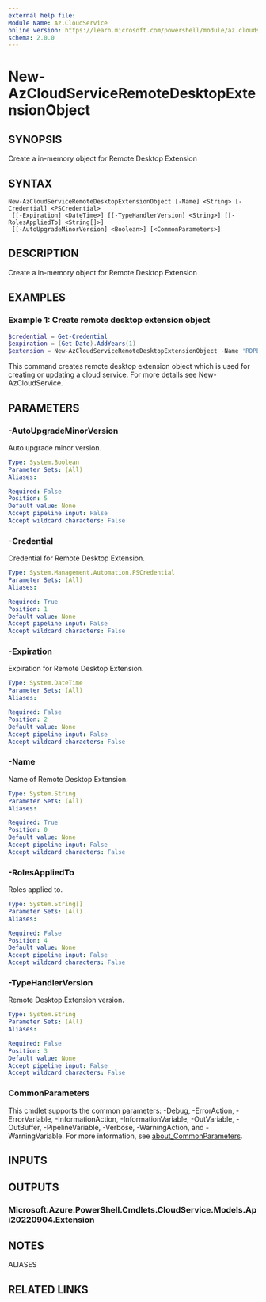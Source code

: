 ```yaml
---
external help file:
Module Name: Az.CloudService
online version: https://learn.microsoft.com/powershell/module/az.cloudservice/new-azcloudserviceremotedesktopextensionobject
schema: 2.0.0
---
```


# New-AzCloudServiceRemoteDesktopExtensionObject

## SYNOPSIS
Create a in-memory object for Remote Desktop Extension

## SYNTAX

```
New-AzCloudServiceRemoteDesktopExtensionObject [-Name] <String> [-Credential] <PSCredential>
 [[-Expiration] <DateTime>] [[-TypeHandlerVersion] <String>] [[-RolesAppliedTo] <String[]>]
 [[-AutoUpgradeMinorVersion] <Boolean>] [<CommonParameters>]
```

## DESCRIPTION
Create a in-memory object for Remote Desktop Extension

## EXAMPLES

### Example 1: Create remote desktop extension object
```powershell
$credential = Get-Credential
$expiration = (Get-Date).AddYears(1)
$extension = New-AzCloudServiceRemoteDesktopExtensionObject -Name 'RDPExtension' -Credential $credential -Expiration $expiration -TypeHandlerVersion '1.2.1'
```

This command creates remote desktop extension object which is used for creating or updating a cloud service.
For more details see New-AzCloudService.

## PARAMETERS

### -AutoUpgradeMinorVersion
Auto upgrade minor version.

```yaml
Type: System.Boolean
Parameter Sets: (All)
Aliases:

Required: False
Position: 5
Default value: None
Accept pipeline input: False
Accept wildcard characters: False
```

### -Credential
Credential for Remote Desktop Extension.

```yaml
Type: System.Management.Automation.PSCredential
Parameter Sets: (All)
Aliases:

Required: True
Position: 1
Default value: None
Accept pipeline input: False
Accept wildcard characters: False
```

### -Expiration
Expiration for Remote Desktop Extension.

```yaml
Type: System.DateTime
Parameter Sets: (All)
Aliases:

Required: False
Position: 2
Default value: None
Accept pipeline input: False
Accept wildcard characters: False
```

### -Name
Name of Remote Desktop Extension.

```yaml
Type: System.String
Parameter Sets: (All)
Aliases:

Required: True
Position: 0
Default value: None
Accept pipeline input: False
Accept wildcard characters: False
```

### -RolesAppliedTo
Roles applied to.

```yaml
Type: System.String[]
Parameter Sets: (All)
Aliases:

Required: False
Position: 4
Default value: None
Accept pipeline input: False
Accept wildcard characters: False
```

### -TypeHandlerVersion
Remote Desktop Extension version.

```yaml
Type: System.String
Parameter Sets: (All)
Aliases:

Required: False
Position: 3
Default value: None
Accept pipeline input: False
Accept wildcard characters: False
```

### CommonParameters
This cmdlet supports the common parameters: -Debug, -ErrorAction, -ErrorVariable, -InformationAction, -InformationVariable, -OutVariable, -OutBuffer, -PipelineVariable, -Verbose, -WarningAction, and -WarningVariable. For more information, see [about_CommonParameters](http://go.microsoft.com/fwlink/?LinkID=113216).

## INPUTS

## OUTPUTS

### Microsoft.Azure.PowerShell.Cmdlets.CloudService.Models.Api20220904.Extension

## NOTES

ALIASES

## RELATED LINKS

